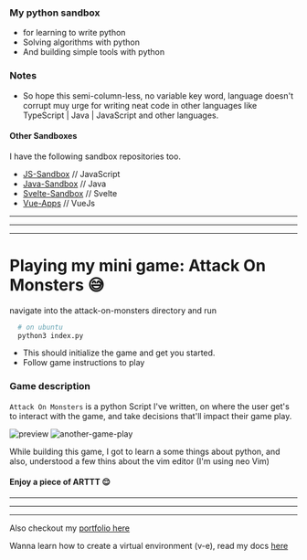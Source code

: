 ### My python sandbox

- for learning to write python
- Solving algorithms with python
- And building simple tools with python

### Notes

- So hope this semi-column-less, no variable key word, language doesn't corrupt muy urge for writing neat code in other languages like TypeScript | Java | JavaScript and other languages.

#### Other Sandboxes

I have the following sandbox repositories too.

- [JS-Sandbox](https://github.com/RashJrEdmund/js-sandbox) // JavaScript
- [Java-Sandbox](https://github.com/RashJrEdmund/java-sandbox) // Java
- [Svelte-Sandbox](https://github.com/RashJrEdmund/svelte_sanbox) // Svelte
- [Vue-Apps](https://github.com/RashJrEdmund/vue-apps) // VueJs

---
---
---

# Playing my mini game: Attack On Monsters 😅

navigate into the attack-on-monsters directory
and run

```bash
  # on ubuntu
  python3 index.py
```

- This should initialize the game and get you started.
- Follow game instructions to play

### Game description

```Attack On Monsters``` is a python Script I've written, on where the user get's to interact with the game, and take decisions that'll impact their game play.

![preview](./assets/attack-on-monsters-gameplay.png)
![another-game-play](./assets/game-2.png)

While building this game, I got to learn a some things about python, and also, understood a few thins about the vim editor (I'm using neo Vim)

#### Enjoy a piece of ARTTT 😌

---
---
---

Also checkout my [portfolio here](https://rash-edmund.vercel.app)

Wanna learn how to create a virtual environment (v-e), read my docs [here](../README.md#configuring-a-virtual-environment-v-e)
